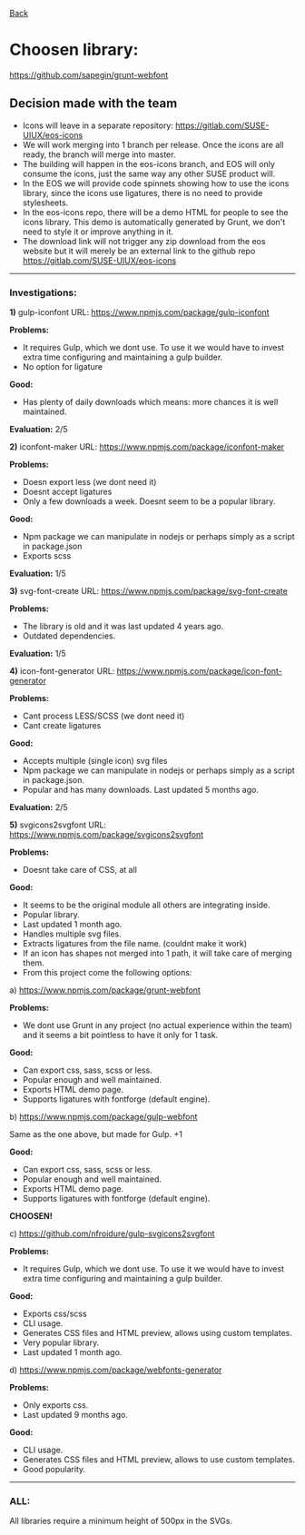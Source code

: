 [Back](https://gitlab.com/SUSE-UIUX/eos/wikis/home#investigations)


# Choosen library:

https://github.com/sapegin/grunt-webfont

## Decision made with the team

- Icons will leave in a separate repository: https://gitlab.com/SUSE-UIUX/eos-icons
- We will work merging into 1 branch per release. Once the icons are all ready, the branch will merge into master.
- The building will happen in the eos-icons branch, and EOS will only consume the icons, just the same way any other SUSE product will.
- In the EOS we will provide code spinnets showing how to use the icons library, since the icons use ligatures, there is no need to provide stylesheets.
- In the eos-icons repo, there will be a demo HTML for people to see the icons library. This demo is automatically generated by Grunt, we don't need to style it or improve anything in it.
- The download link will not trigger any zip download from the eos website but it will merely be an external link to the github repo https://gitlab.com/SUSE-UIUX/eos-icons

---------

### Investigations:

**1)** gulp-iconfont 
URL: https://www.npmjs.com/package/gulp-iconfont

**Problems:** 
- It requires Gulp, which we dont use. To use it we would have to invest extra time configuring and maintaining a gulp builder. 
- No option for ligature

**Good:** 
- Has plenty of daily downloads which means: more chances it is well maintained.

**Evaluation:** 2/5


**2)** iconfont-maker
URL: https://www.npmjs.com/package/iconfont-maker

**Problems:** 

- Doesn export less (we dont need it)
- Doesnt accept ligatures
- Only a few downloads a week. Doesnt seem to be a popular library.

**Good:** 

- Npm package we can manipulate in nodejs or perhaps simply as a script in package.json
- Exports scss

**Evaluation:** 1/5

**3)** svg-font-create
URL: https://www.npmjs.com/package/svg-font-create

**Problems:**

- The library is old and it was last updated 4 years ago. 
- Outdated dependencies.

**Evaluation:** 1/5

**4)** icon-font-generator
URL: https://www.npmjs.com/package/icon-font-generator

**Problems:**

- Cant process LESS/SCSS  (we dont need it)
- Cant create ligatures

**Good:**

- Accepts multiple (single icon) svg files
- Npm package we can manipulate in nodejs or perhaps simply as a script in package.json.
- Popular and has many downloads. Last updated 5 months ago.

**Evaluation:** 2/5

**5)** svgicons2svgfont
URL: https://www.npmjs.com/package/svgicons2svgfont

**Problems:**

- Doesnt take care of CSS, at all

**Good:**

- It seems to be the original module all others are integrating inside.
- Popular library.
- Last updated 1 month ago.
- Handles multiple svg files.
- Extracts ligatures from the file name. (couldnt make it work)
- If an icon has shapes not merged into 1 path, it will take care of merging them.
- From this project come the following options:

a) https://www.npmjs.com/package/grunt-webfont

**Problems:**

- We dont use Grunt in any project (no actual experience within the team) and it seems a bit pointless to have it only for 1 task.

**Good:**

- Can export css, sass, scss or less.
- Popular enough and well maintained.
- Exports HTML demo page.
- Supports ligatures with fontforge (default engine).

b) https://www.npmjs.com/package/gulp-webfont

Same as the one above, but made for Gulp. +1

**Good:**

- Can export css, sass, scss or less.
- Popular enough and well maintained.
- Exports HTML demo page.
- Supports ligatures with fontforge (default engine).

**CHOOSEN!**

c) https://github.com/nfroidure/gulp-svgicons2svgfont

**Problems:**

- It requires Gulp, which we dont use. To use it we would have to invest extra time configuring and maintaining a gulp builder. 

**Good:**

- Exports css/scss
- CLI usage.
- Generates CSS files and HTML preview, allows using custom templates.
- Very popular library.
- Last updated 1 month ago.

d) https://www.npmjs.com/package/webfonts-generator


**Problems:**

- Only exports css.
- Last updated 9 months ago.

**Good:**

- CLI usage.
- Generates CSS files and HTML preview, allows to use custom templates.
- Good popularity.


------

### ALL: 
All libraries require a minimum height of 500px in the SVGs.

